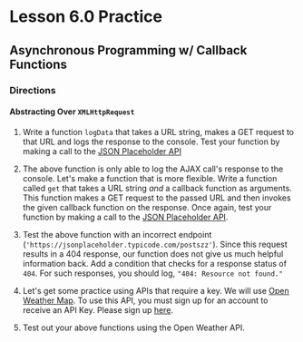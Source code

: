 # Lesson 6.0 Practice
## Asynchronous Programming w/ Callback Functions

### Directions
#### Abstracting Over `XMLHttpRequest`
1. Write a function `logData` that takes a URL string, makes a GET request to that URL and logs the response to the console. Test your function by making a call to the [JSON Placeholder API](https://jsonplaceholder.typicode.com/)

2. The above function is only able to log the AJAX call's response to the console. Let's make a function that is more flexible. Write a function called `get` that takes a URL string _and_ a callback function as arguments. This function makes a GET request to the passed URL and then invokes the given callback function on the response. Once again, test your function by making a call to the [JSON Placeholder API](https://jsonplaceholder.typicode.com/).

3. Test the above function with an incorrect endpoint (`'https://jsonplaceholder.typicode.com/postszz'`). Since this request results in a 404 response, our function does not give us much helpful information back. Add a condition that checks for a response status of `404`. For such responses, you should log, `"404: Resource not found."`

4. Let's get some practice using APIs that require a key. We will use [Open Weather Map](https://openweathermap.org/api). To use this API, you must sign up for an account to receive an API Key. Please sign up [here](https://openweathermap.org/home/sign_up).

5. Test out your above functions using the Open Weather API.
